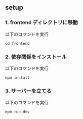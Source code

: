## setup

### 1. frontend ディレクトリに移動

以下のコマンドを実行

```
cd frontend
```

### 2. 依存関係をインストール

以下のコマンドを実行

```
npm install
```

### 3. サーバーを立てる

以下のコマンドを実行

```
npm run dev
```
